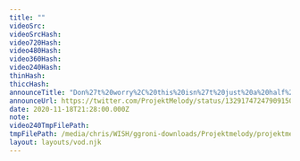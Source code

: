 ```yaml
---
title: ""
videoSrc: 
videoSrcHash: 
video720Hash: 
video480Hash: 
video360Hash: 
video240Hash: 
thinHash: 
thiccHash: 
announceTitle: "Don%27t%20worry%2C%20this%20isn%27t%20just%20a%20half%20butted%20jojo%20pose...%20I%27m%20just%20touching%20my%20boob."
announceUrl: https://twitter.com/ProjektMelody/status/1329174724790915075
date: 2020-11-18T21:28:00.000Z
note: 
video240TmpFilePath: 
tmpFilePath: /media/chris/WISH/ggroni-downloads/Projektmelody/projektmelody_2020-11-18_21-23-16.mkv
layout: layouts/vod.njk
---
```

